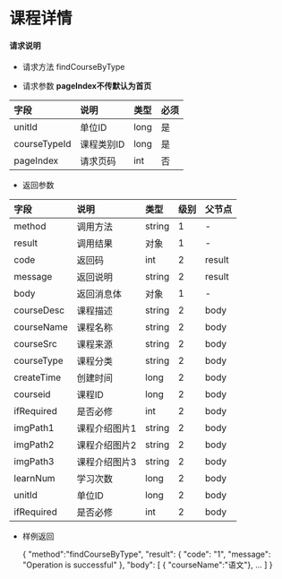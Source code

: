 # 课程详情

#### **请求说明**

* 请求方法 findCourseByType

* 请求参数
**pageIndex不传默认为首页**

| 字段 | 说明 | 类型 | 必须 |
| :--- | :--- | :--- | :--- |
| unitId| 单位ID | long | 是 |
| courseTypeId| 课程类别ID | long | 是 |
| pageIndex| 请求页码 | int| 否 |

* 返回参数

| 字段 | 说明 | 类型 | 级别 | 父节点 |
| :--- | :--- | :--- | :--- | :--- |
| method| 调用方法 | string | 1 | - |
| result | 调用结果 | 对象 | 1 | - |
| code | 返回码| int | 2 | result |
| message| 返回说明 | string | 2 | result |
| body | 返回消息体 | 对象 | 1 | - |
| courseDesc| 课程描述 | string | 2 |body|
| courseName| 课程名称 | string | 2 |body|
| courseSrc| 课程来源 | string | 2 |body|
| courseType| 课程分类 | string | 2 |body|
| createTime| 创建时间 | long| 2 |body|
| courseid| 课程ID | long | 2 |body|
| ifRequired | 是否必修 | int | 2 |body|
| imgPath1| 课程介绍图片1 | string | 2 |body|
| imgPath2| 课程介绍图片2 | string | 2 |body|
| imgPath3| 课程介绍图片3 | string | 2 |body|
| learnNum| 学习次数 | long | 2 |body|
| unitId| 单位ID | long | 2 |body|
| ifRequired | 是否必修 | int | 2 |body|

* 样例返回

    
    {
    "method":"findCourseByType",
    "result":
        {
        "code": "1",
        "message": "Operation is successful"
        },
    "body":
        [
           { "courseName":"语文"},
            ...
        ] 
    }

